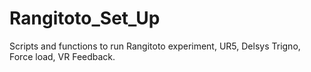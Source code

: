 # Rangitoto_Set_Up
Scripts and functions to run Rangitoto experiment, UR5, Delsys Trigno, Force load, VR Feedback.
